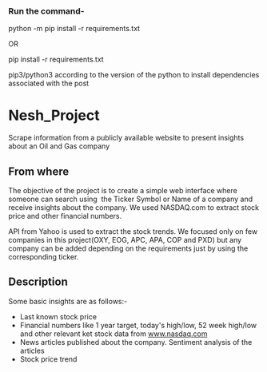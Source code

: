 ### Run the command- 

python -m pip install -r requirements.txt 

OR

pip install -r requirements.txt

pip3/python3 according to the version of the python to install dependencies associated with the post


# Nesh_Project
Scrape information from a publicly available website to present insights about an Oil and Gas company

## From where
The objective of the project is to create a simple web interface where someone can search using  the Ticker Symbol or Name of a company and receive insights about the company. We used NASDAQ.com to extract stock price and other financial numbers.

API from Yahoo is used to extract the stock trends. We focused only on few companies in this project(OXY, EOG, APC, APA, COP and PXD) but any company can be added depending on the requirements just by using the corresponding ticker.

## Description

 Some basic insights are as follows:-
 
 * Last known stock price
 * Financial numbers like 1 year target, today's high/low, 52 week high/low and other relevant ket stock data from www.nasdaq.com
 * News articles published about the company. Sentiment analysis of the articles 
 * Stock price trend 
 
 
